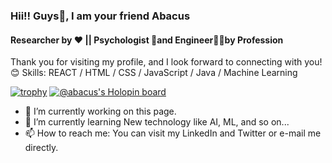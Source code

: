 ### Hii!! Guys👋, I am your friend Abacus 
#### Researcher by ❤️ || Psychologist 🧠and Engineer👨‍💻by Profession

Thank you for visiting my profile, and I look forward to connecting with you!😊
Skills:  REACT / HTML / CSS / JavaScript / Java / Machine Learning 

[![trophy](https://github-profile-trophy.vercel.app/?username=ryo-ma)](https://github.com/AnuragSharma5893/github-profile-trophy)
[![@abacus's Holopin board](https://holopin.io/api/user/board?user=abacus)](https://holopin.io/@abacus)



- 🔭 I’m currently working on this page. 
- 🌱 I’m currently learning New technology like AI, ML, and so on... 
- 📫 How to reach me: You can visit my LinkedIn and Twitter or e-mail me directly. 
